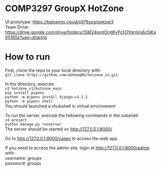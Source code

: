 # COMP3297 GroupX HotZone

UI prototype: https://balsamiq.cloud/s976ssg/pwtzqt3  
Team Drive: https://drive.google.com/drive/folders/1SM24mntOmWvPcFDYgmVo8c5IKaX5165z?usp=sharing  

# How to run
First, clone the repo to your local directory with:  
`git clone https://github.com/abheeg06/hotzone_v1.git`  

In the directory, execute:  
`cd hotzone_v1/hotzone_main`  
`pip install pipenv`  
`python -m pipenv install django~=3.1.2`  
`python -m pipenv shell`  
You should launched a shubshell in virtual environment  
  
To run the server, execute the following commands in the subshell:  
`cd project`  
`python manage.py runserver`  
The server should be started on http://127.0.0.1:8000/  
  
Go to http://127.0.0.1:8000/cases to access the web app.  
  
If you need to access the admin site, login at http://127.0.0.1:8000/admin with:  
username: groupx  
password: groupx  
